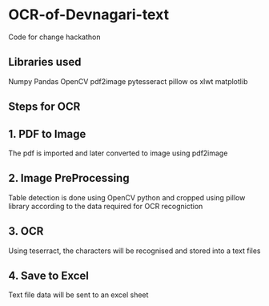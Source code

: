 # OCR-of-Devnagari-text
Code for change hackathon

##  Libraries used
Numpy
Pandas
OpenCV
pdf2image
pytesseract
pillow
os
xlwt
matplotlib

## Steps for OCR
## 1. PDF to Image
The pdf is imported and later converted to image using pdf2image

## 2. Image PreProcessing
Table detection is done using OpenCV python and cropped using pillow library according to the data required for OCR recogniction

## 3. OCR
Using teserract, the characters will be recognised and stored into a text files

## 4. Save to Excel
Text file data will be sent to an excel sheet
